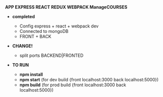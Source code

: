**APP EXPRESS REACT REDUX WEBPACK ManageCOURSES**

- **completed**
  - Config express + react + webpack dev
  - Connected to mongoDB
  - FRONT + BACK


- **CHANGE!**
  - split  ports BACKEND|FRONTED 


- **TO RUN**
  - **npm install**
  - **npm start** (for dev build {front localhost:3000 back localhost:5000})
  - **npm build** (for prod build {front localhost:3000 back localhost:5000})
